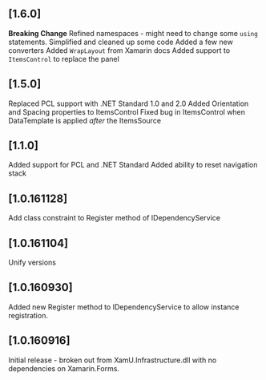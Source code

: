 ## [1.6.0]
**Breaking Change** Refined namespaces - might need to change some `using` statements.
Simplified and cleaned up some code 
Added a few new converters
Added `WrapLayout` from Xamarin docs
Added support to `ItemsControl` to replace the panel

## [1.5.0]
Replaced PCL support with .NET Standard 1.0 and 2.0
Added Orientation and Spacing properties to ItemsControl
Fixed bug in ItemsControl when DataTemplate is applied _after_ the ItemsSource

## [1.1.0]
Added support for PCL and .NET Standard
Added ability to reset navigation  stack

## [1.0.161128]
Add class constraint to Register method of IDependencyService
        
## [1.0.161104]
Unify versions

## [1.0.160930]
Added new Register method to IDependencyService to allow instance registration.

## [1.0.160916]
Initial release - broken out from XamU.Infrastructure.dll with no dependencies on Xamarin.Forms.